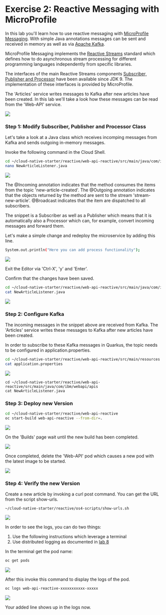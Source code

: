 # Exercise 2: Reactive Messaging with MicroProfile

In this lab you'll learn how to use reactive messaging with [MicroProfile Messaging](https://download.eclipse.org/microprofile/microprofile-reactive-messaging-1.0/microprofile-reactive-messaging-spec.html). With simple Java annotations messages can be sent and received in memory as well as via [Apache Kafka](https://kafka.apache.org/). 

MicroProfile Messaging implements the [Reactive Streams](https://www.reactive-streams.org/) standard which defines how to do asynchronous stream processing for different programming languages independently from specific libraries. 

The interfaces of the main Reactive Streams components [Subscriber, Publisher and Processor](https://docs.oracle.com/javase/9/docs/api/java/util/concurrent/Flow.html) have been available since JDK 9. The implementation of these interfaces is provided by MicroProfile.

The 'Articles' service writes messages to Kafka after new articles have been created. In this lab we'll take a look how these messages can be read from the 'Web-API' service.

![](../../images/microprofile-kafka11.png)

### Step 1: Modify Subscriber, Publisher and Processor Class

Let's take a look at a Java class which receives incomping messages from Kafka and sends outgoing in-memory messages.

Invoke the following command in the Cloud Shell.

```sh
cd ~/cloud-native-starter/reactive/web-api-reactive/src/main/java/com/ibm/webapi/apis
nano NewArticleListener.java
```

![](../../images/microprofile-kafka1.png)

The @Incoming annotation indicates that the method consumes the items from the topic 'new-article-created'. The @Outgoing annotation indicates that the objects returned by the method are sent to the stream 'stream-new-article'. @Broadcast indicates that the item are dispatched to all subscribers.

The snippet is a Subscriber as well as a Publisher which means that it is automatically also a Processor which can, for example, convert incoming messages and forward them.

Let's make a simple change and redeploy the microservice by adding this line.

```sh
System.out.println("Here you can add process functionality");
```

![](../../images/microprofile-kafka2.png)

Exit the Editor via 'Ctrl-X', 'y' and 'Enter'.

Confirm that the changes have been saved. 

```sh
cd ~/cloud-native-starter/reactive/web-api-reactive/src/main/java/com/ibm/webapi/apis
cat NewArticleListener.java
```

![](../../images/microprofile-kafka3.png)

### Step 2: Configure Kafka

The incoming messages in the snippet above are received from Kafka. The 'Articles' service writes these messages to Kafka after new articles have been created.

In order to subscribe to these Kafka messages in Quarkus, the topic needs to be configured in application.properties.

```sh
cd ~/cloud-native-starter/reactive/web-api-reactive/src/main/resources
cat application.properties
```

![](../../images/microprofile-kafka4.png)

```
cd ~/cloud-native-starter/reactive/web-api-reactive/src/main/java/com/ibm/webapi/apis
cat NewArticleListener.java
```

### Step 3: Deploy new Version

```sh
cd ~/cloud-native-starter/reactive/web-api-reactive
oc start-build web-api-reactive --from-dir=.
```

![](../../images/microprofile-kafka5.png)

On the 'Builds' page wait until the new build has been completed.

![](../../images/microprofile-kafka6.png)

Once completed, delete the 'Web-API' pod which causes a new pod with the latest image to be started.

![](../../images/microprofile-kafka7.png)

### Step 4: Verify the new Version

Create a new article by invoking a curl post command. You can get the URL from the script show-urls.

```
~/cloud-native-starter/reactive/os4-scripts/show-urls.sh
```

![](../../images/microprofile-kafka8.png)

In order to see the logs, you can do two things:

1. Use the following instructions which leverage a terminal
2. Use distributed logging as documented in [lab 8](lab8.md)

In the terminal get the pod name:

```sh
oc get pods
```

![](../../images/microprofile-kafka9.png)

After this invoke this command to display the logs of the pod.

```sh
oc logs web-api-reactive-xxxxxxxxxxx-xxxxx
```

![](../../images/microprofile-kafka10.png)

Your added line shows up in the logs now.

